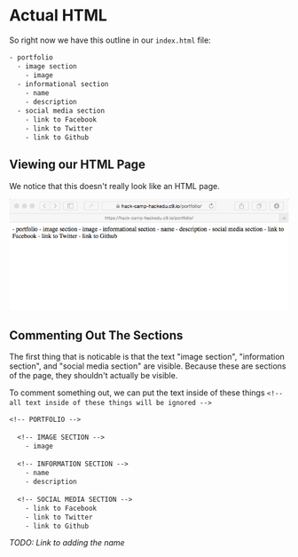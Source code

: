 # Actual HTML

So right now we have this outline in our `index.html` file:

```
- portfolio
  - image section
    - image
  - informational section
    - name
    - description
  - social media section
    - link to Facebook
    - link to Twitter
    - link to Github
```

## Viewing our HTML Page

We notice that this doesn't really look like an HTML page.

![](img/empty_window.png)

## Commenting Out The Sections

The first thing that is noticable is that the text "image section", "information section", and "social media section" are visible. Because these are sections of the page, they shouldn't actually be visible.

To comment something out, we can put the text inside of these things `<!-- all text inside of these things will be ignored -->`

```
<!-- PORTFOLIO -->

  <!-- IMAGE SECTION -->
    - image
  
  <!-- INFORMATION SECTION -->
    - name
    - description

  <!-- SOCIAL MEDIA SECTION -->
    - link to Facebook
    - link to Twitter
    - link to Github
```

_TODO: Link to adding the name_
